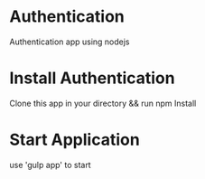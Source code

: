 # Authentication
Authentication app using nodejs

# Install Authentication
  Clone this app in your directory && run npm Install

# Start Application
   use 'gulp app' to start
